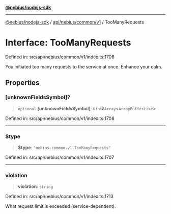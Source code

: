 [**@nebius/nodejs-sdk**](../../../../../README.md)

***

[@nebius/nodejs-sdk](../../../../../README.md) / [api/nebius/common/v1](../README.md) / TooManyRequests

# Interface: TooManyRequests

Defined in: src/api/nebius/common/v1/index.ts:1706

You initiated too many requests to the service at once. Enhance your calm.

## Properties

### \[unknownFieldsSymbol\]?

> `optional` **\[unknownFieldsSymbol\]**: `Uint8Array`\<`ArrayBufferLike`\>

Defined in: src/api/nebius/common/v1/index.ts:1708

***

### $type

> **$type**: `"nebius.common.v1.TooManyRequests"`

Defined in: src/api/nebius/common/v1/index.ts:1707

***

### violation

> **violation**: `string`

Defined in: src/api/nebius/common/v1/index.ts:1713

What request limit is exceeded (service-dependent).

